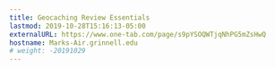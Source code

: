 ```yaml
---
title: Geocaching Review Essentials
lastmod: 2019-10-28T15:16:13-05:00
externalURL: https://www.one-tab.com/page/s9pYSOQWTjqNhPG5mZsHwQ
hostname: Marks-Air.grinnell.edu
# weight: -20191029
---
```

